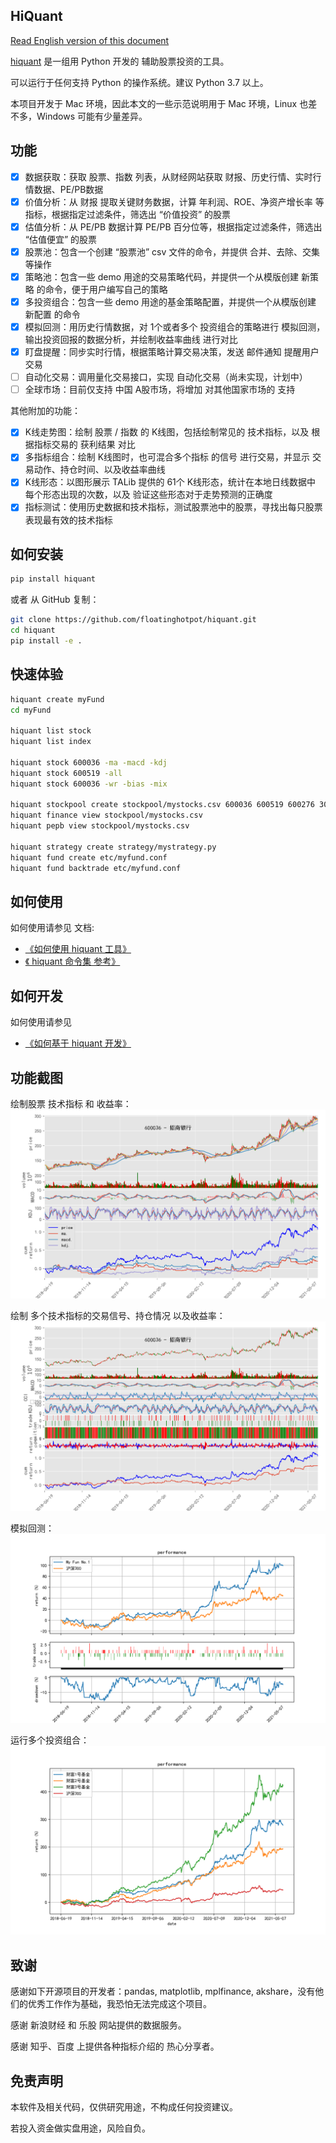 
## HiQuant

[Read English version of this document](README.md)

[hiquant](https://github.com/floatinghotpot/hiquant.git) 是一组用 Python 开发的 辅助股票投资的工具。

可以运行于任何支持 Python 的操作系统。建议 Python 3.7 以上。

本项目开发于 Mac 环境，因此本文的一些示范说明用于 Mac 环境，Linux 也差不多，Windows 可能有少量差异。

## 功能

- [x] 数据获取：获取 股票、指数 列表，从财经网站获取 财报、历史行情、实时行情数据、PE/PB数据
- [x] 价值分析：从 财报 提取关键财务数据，计算 年利润、ROE、净资产增长率 等指标，根据指定过滤条件，筛选出 “价值投资” 的股票
- [x] 估值分析：从 PE/PB 数据计算 PE/PB 百分位等，根据指定过滤条件，筛选出 “估值便宜” 的股票
- [x] 股票池：包含一个创建 “股票池” csv 文件的命令，并提供 合并、去除、交集 等操作
- [x] 策略池：包含一些 demo 用途的交易策略代码，并提供一个从模版创建 新策略 的命令，便于用户编写自己的策略
- [x] 多投资组合：包含一些 demo 用途的基金策略配置，并提供一个从模版创建 新配置 的命令
- [x] 模拟回测：用历史行情数据，对 1个或者多个 投资组合的策略进行 模拟回测，输出投资回报的数据分析，并绘制收益率曲线 进行对比
- [x] 盯盘提醒：同步实时行情，根据策略计算交易决策，发送 邮件通知 提醒用户交易
- [ ] 自动化交易：调用量化交易接口，实现 自动化交易（尚未实现，计划中）
- [ ] 全球市场：目前仅支持 中国 A股市场，将增加 对其他国家市场的 支持

其他附加的功能：
- [x] K线走势图：绘制 股票 / 指数 的 K线图，包括绘制常见的 技术指标，以及 根据指标交易的 获利结果 对比
- [x] 多指标组合：绘制 K线图时，也可混合多个指标 的信号 进行交易，并显示 交易动作、持仓时间、以及收益率曲线
- [x] K线形态：以图形展示 TALib 提供的 61个 K线形态，统计在本地日线数据中 每个形态出现的次数，以及 验证这些形态对于走势预测的正确度
- [x] 指标测试：使用历史数据和技术指标，测试股票池中的股票，寻找出每只股票 表现最有效的技术指标

## 如何安装

```bash
pip install hiquant
```

或者 从 GitHub 复制：
```bash
git clone https://github.com/floatinghotpot/hiquant.git
cd hiquant
pip install -e .
```

## 快速体验

```bash
hiquant create myFund
cd myFund

hiquant list stock
hiquant list index

hiquant stock 600036 -ma -macd -kdj
hiquant stock 600519 -all
hiquant stock 600036 -wr -bias -mix

hiquant stockpool create stockpool/mystocks.csv 600036 600519 600276 300357 002258
hiquant finance view stockpool/mystocks.csv
hiquant pepb view stockpool/mystocks.csv

hiquant strategy create strategy/mystrategy.py
hiquant fund create etc/myfund.conf
hiquant fund backtrade etc/myfund.conf
```

## 如何使用

如何使用请参见 文档:
- [《如何使用 hiquant 工具》](docs/README.md)
- [《 hiquant 命令集 参考》](docs/CMD.md)

## 如何开发

如何使用请参见 
- [《如何基于 hiquant 开发》](docs/DEV.md)

## 功能截图

绘制股票 技术指标 和 收益率：
![Draw stock](docs/draw_stock_1.png)

绘制 多个技术指标的交易信号、持仓情况 以及收益率：
![Draw stock](docs/draw_stock_2.png)

模拟回测：
![Draw stock](docs/back_trade.png)

运行多个投资组合：
![Draw stock](docs/multi_funds.png)

## 致谢

感谢如下开源项目的开发者：pandas, matplotlib, mplfinance, akshare，没有他们的优秀工作作为基础，我恐怕无法完成这个项目。

感谢 新浪财经 和 乐股 网站提供的数据服务。

感谢 知乎、百度 上提供各种指标介绍的 热心分享者。

## 免责声明

本软件及相关代码，仅供研究用途，不构成任何投资建议。

若投入资金做实盘用途，风险自负。
